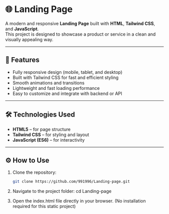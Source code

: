 # 🌐 Landing Page

A modern and responsive **Landing Page** built with **HTML**, **Tailwind CSS**, and **JavaScript**.  
This project is designed to showcase a product or service in a clean and visually appealing way.

---

## 🚀 Features
- Fully responsive design (mobile, tablet, and desktop)  
- Built with Tailwind CSS for fast and efficient styling  
- Smooth animations and transitions  
- Lightweight and fast loading performance  
- Easy to customize and integrate with backend or API  

---

## 🛠️ Technologies Used
- **HTML5** – for page structure  
- **Tailwind CSS** – for styling and layout  
- **JavaScript (ES6)** – for interactivity  

---

## ⚙️ How to Use
1. Clone the repository:
   ```bash
   git clone https://github.com/991996/Landing-page.git

2. Navigate to the project folder:
cd Landing-page

3. Open the index.html file directly in your browser.
(No installation required for this static project)
